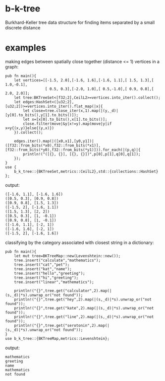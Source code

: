 # b-k-tree
Burkhard-Keller tree data structure for finding items separated by a small discrete distance

# examples

making edges between spatially close together (distance <= 1) vertices in a graph:
```
pub fn main(){
	let vertices=[[-1.5, 2.0],[-1.6, 1.6],[-1.6, 1.1],[ 1.5, 1.3],[ 1.0,-0.1],
				  [ 0.5, 0.3],[-2.0, 1.0],[ 0.5,-1.0],[ 0.9, 0.8],[ 2.0, 2.0]];
	let tree:BKTreeSet<[f32;2],CeilL2>=vertices.into_iter().collect();
	let edges:HashSet<([u32;2],[u32;2])>=vertices.into_iter().flat_map(|x|{
		let close=tree.close_iter(x,1).map(|(y,_d)|[y[0].to_bits(),y[1].to_bits()]);
		let x=[x[0].to_bits(),x[1].to_bits()];
		close.filter(move|&y|x!=y).map(move|y|if x<y{(x,y)}else{(y,x)})
	}).collect();

	edges.iter().map(|([x0,x1],[y0,y1])|([f32::from_bits(*x0),f32::from_bits(*x1)],[f32::from_bits(*y0),f32::from_bits(*y1)])).for_each(|(p,q)|{
		println!("([{}, {}], [{}, {}])",p[0],p[1],q[0],q[1]);
	});
}
use {
	b_k_tree::{BKTreeSet,metrics::CeilL2},std::{collections::HashSet}
};
```
output:
```
([-1.6, 1.1], [-1.6, 1.6])
([0.5, 0.3], [0.9, 0.8])
([0.9, 0.8], [1.5, 1.3])
([-1.5, 2], [-1.6, 1.1])
([1.5, 1.3], [2, 2])
([0.5, 0.3], [1, -0.1])
([0.9, 0.8], [1, -0.1])
([-1.6, 1.1], [-2, 1])
([-1.6, 1.6], [-2, 1])
([-1.5, 2], [-1.6, 1.6])
```

classifying by the category associated with closest string in a dictionary:
```
pub fn main(){
	let mut tree=BKTreeMap::new(Levenshtein::new());
	tree.insert("calculate","mathematics");
	tree.insert("cat","pet");
	tree.insert("kat","name");
	tree.insert("hello","greeting");
	tree.insert("hi","greeting");
	tree.insert("linear","mathematics");

	println!("{}",tree.get("calculator",2).map(|(s,_d)|*s).unwrap_or("not found"));
	println!("{}",tree.get("hey",2).map(|(s,_d)|*s).unwrap_or("not found"));
	println!("{}",tree.get("kate",2).map(|(s,_d)|*s).unwrap_or("not found"));
	println!("{}",tree.get("line",2).map(|(s,_d)|*s).unwrap_or("not found"));
	println!("{}",tree.get("serotonin",2).map(|(s,_d)|*s).unwrap_or("not found"));
}
use b_k_tree::{BKTreeMap,metrics::Levenshtein};
```
output:
```
mathematics
greeting
name
mathematics
not found
```


